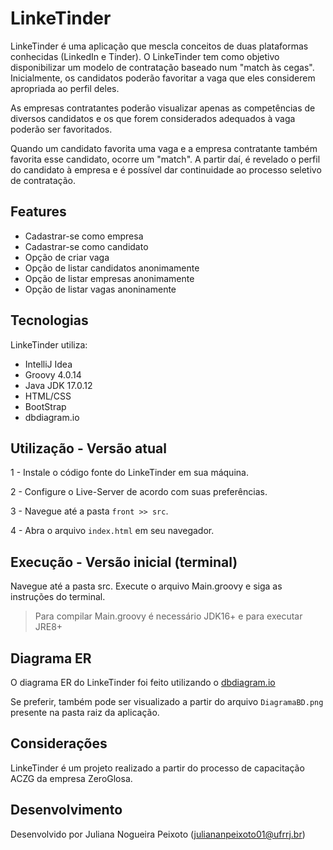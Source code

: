 # LinkeTinder

LinkeTinder é uma aplicação que mescla conceitos de duas plataformas conhecidas (LinkedIn e Tinder). 
O LinkeTinder tem como objetivo disponibilizar um modelo de contratação baseado num "match às cegas".
Inicialmente, os candidatos poderão favoritar a vaga que eles considerem apropriada ao perfil deles.

As empresas contratantes poderão visualizar apenas as competências de diversos candidatos e os que forem considerados adequados à vaga poderão ser favoritados. 

Quando um candidato favorita uma vaga e a empresa contratante também favorita esse candidato, ocorre um "match".
A partir daí, é revelado o perfil do candidato à empresa e é possível dar continuidade ao processo seletivo de contratação.

## Features

- Cadastrar-se como empresa
- Cadastrar-se como candidato
- Opção de criar vaga
- Opção de listar candidatos anonimamente
- Opção de listar empresas anonimamente
- Opção de listar vagas anoninamente


## Tecnologias

LinkeTinder utiliza:

- IntelliJ Idea
- Groovy 4.0.14
- Java JDK 17.0.12
- HTML/CSS
- BootStrap
- dbdiagram.io

## Utilização - Versão atual

1 - Instale o código fonte do LinkeTinder em sua máquina.

2 - Configure o Live-Server de acordo com suas preferências.

3 - Navegue até a pasta `front >> src`.

4 - Abra o arquivo `index.html` em seu navegador.


## Execução - Versão inicial (terminal) 

Navegue até a pasta src.
Execute o arquivo Main.groovy e siga as instruções do terminal.

> Para compilar Main.groovy é necessário JDK16+ e para executar JRE8+

## Diagrama ER 

O diagrama ER do LinkeTinder foi feito utilizando o [dbdiagram.io](https://dbdiagram.io/d/6712983497a66db9a37dedf1)

Se preferir, também pode ser visualizado a partir do arquivo `DiagramaBD.png` presente na pasta raiz da aplicação.

## Considerações

LinkeTinder é um projeto realizado a partir do processo de capacitação ACZG da empresa ZeroGlosa.

## Desenvolvimento

Desenvolvido por Juliana Nogueira Peixoto (<juliananpeixoto01@ufrrj.br>)
